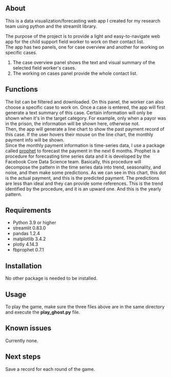 ## About

This is a data visualization/forecasting web app I created for my research team using python and the streamlit library.  

The purpose of the project is to provide a light and easy-to-navigate web app for the child support field worker to work on their contact list.  
The app has two panels, one for case overview and another for working on specific cases.  
1. The case overview panel shows the text and visual summary of the selected field worker's cases.  
2. The working on cases panel provide the whole contact list. 

## Functions
The list can be filtered and downloaded. On this panel, the worker can also choose a specific case to work on. Once a case is entered, the app will first generate a text summary of this case. Certain information will only be shown when it's in the target category. For example, only when a payor was in the prison, the information will be shown here, otherwise not.  
Then, the app will generate a line chart to show the past payment record of this case. If the user hovers their mouse on the line chart, the monthly payment info will be shown.  
Since the monthly payment information is time-series data, I use a package called [prophet](https://facebook.github.io/prophet/) to forecast the payment in the next 6 months. Prophet is a procedure for forecasting time series data and it is developed by the Facebook Core Data Science team. Basically, this procedure will decompose the pattern in the time series data into trend, seasonality, and noise, and then make some predictions.
As we can see in this chart, this dot is the actual payment, and this is the predicted payment. The predictions are less than ideal and they can provide some references.
This is the trend identified by the procedure, and it is an upward one. 
And this is the yearly pattern.

## Requirements
- Python 3.9 or higher
- streamlit 0.83.0
- pandas 1.2.4
- matplotlib 3.4.2
- plotly 4.14.3
- fbprophet 0.7.1

## Installation
No other package is needed to be installed. 

## Usage
To play the game, make sure the three files above are in the same directory and execute the **play_ghost.py** file.

## Known issues
Currently none.

## Next steps
Save a record for each round of the game.